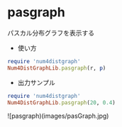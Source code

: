 pasgraph
========
パスカル分布グラフを表示する

* 使い方

```ruby
require 'num4distgraph'
Num4DistGraphLib.pasgraph(r, p)
```

* 出力サンプル

```ruby
require 'num4distgraph'
Num4DistGraphLib.pasgraph(20, 0.4)
```
![pasgraph)(images/pasGraph.jpg)


